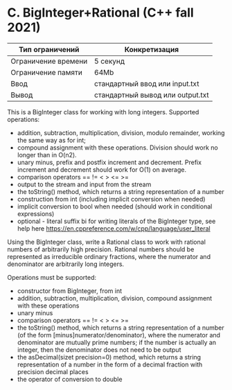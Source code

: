 # C. BigInteger+Rational (C++ fall 2021)
| Тип ограничений  | Конкретизация |
| ------------- | ------------- |
| Ограничение времени | 5 секунд  |
| Ограничение памяти  | 64Mb  |
| Ввод  | 	стандартный ввод или input.txt  |
| Вывод  | 	стандартный вывод или output.txt  |

This is a BigInteger class for working with long integers. Supported operations:

- addition, subtraction, multiplication, division, modulo remainder, working the same way as for int;
- compound assignment with these operations. Division should work no longer than in O(n2).
- unary minus, prefix and postfix increment and decrement. Prefix increment and decrement should work for O(1) on average.
- comparison operators == != < > <= >=
- output to the stream and input from the stream
- the toString() method, which returns a string representation of a number
- construction from int (including implicit conversion when needed)
- implicit conversion to bool when needed (should work in conditional expressions)
- optional - literal suffix bi for writing literals of the BigInteger type, see help here https://en.cppreference.com/w/cpp/language/user_literal

Using the BigInteger class, write a Rational class to work with rational numbers of arbitrarily high precision.
Rational numbers should be represented as irreducible ordinary fractions, where the numerator and denominator are arbitrarily long integers.

Operations must be supported:
- constructor from BigInteger, from int
- addition, subtraction, multiplication, division, compound assignment with these operations
- unary minus
- comparison operators == != < > <= >=
- the toString() method, which returns a string representation of a number (of the form [minus]numerator/denominator), where the numerator and denominator are mutually prime numbers; if the number is actually an integer, then the denominator does not need to be output
- the asDecimal(sizet precision=0) method, which returns a string representation of a number in the form of a decimal fraction with precision decimal places
- the operator of conversion to double
